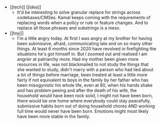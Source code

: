 - [[tech]] [[idea]]
	- It'd be interesting to solve granular replace for strings across codebases/CMSes. Kamal keeps coming with the requirements of replacing words when a policy or rule or feature changes. And to replace all those phrases and substrings is a mess.
- [[toyj]]
	- I'm a little angry today. At first I was angry at my brother for having been submissive, afraid, communicating late and on so many other things. At least 6 months since 2020 have revolved in firefighting the situations he's got himself in. But I zoomed out and realised I am angrier at patriarchy more. Had my mother been given more resources in life, was not blackmailed to not study the things that she wanted to study, didn't marry with a person who had lied about a lot of things before marriage, been treated at least a little more fairly if not equivalent to boys in the family by her father who has been misogynistic his whole life, even at 80, when his hands shake and has problem peeing and after the death of his wife, the household would have been rock solid, I might not have been born, there would be one home where everybody could stay peacefully, submissive habits born out of doing household chores AND working full time would never have been born. Emotions might most likely have been more stable in the family.